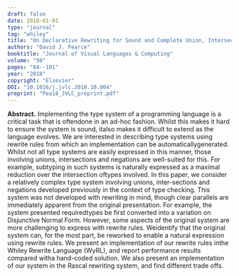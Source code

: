 ```yaml
---
draft: false
date: 2018-01-01
type: "journal"
tag: "whiley"
title: "On Declarative Rewriting for Sound and Complete Union, Intersection and Negation Types"
authors: "David J. Pearce"
booktitle: "Journal of Visual Languages & Computing"
volume: "50"
pages: "84--101"
year: "2018"
copyright: "Elsevier"
DOI: "10.1016/j.jvlc.2018.10.004"
preprint: "Pea18_JVLC_preprint.pdf"
---
```


**Abstract.**  Implementing the type system of a programming language is a critical task that is oftendone in an ad-hoc fashion.  Whilst this makes it hard to ensure the system is sound, italso makes it difficult to extend as the language evolves. We are interested in describing type systems using rewrite rules from which an implementation can be automaticallygenerated. Whilst not all type systems are easily expressed in this manner, those involving unions, intersections and negations are well-suited for this. For example, subtyping in such systems is naturally expressed as a maximal reduction over the intersection oftypes involved.  In this paper, we consider a relatively complex type system involving unions, inter-sections and negations developed previously in the context of type checking. This system was not developed with rewriting in mind, though clear parallels are immediately apparent from the original presentation.  For example, the system presented requiredtypes be first converted into a variation on Disjunctive Normal Form.  However, some aspects of the original system are more challenging to express with rewrite rules.  Weidentify that the original system can, for the most part, be reworked to enable a natural expression using rewrite rules.  We present an implementation of our rewrite rules inthe Whiley Rewrite Language (WyRL), and report performance results compared witha hand-coded solution. We also present an implementation of our system in the Rascal rewriting system, and find different trade offs.